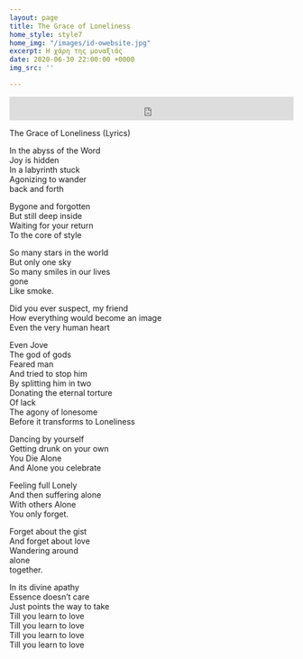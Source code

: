 ```yaml
---
layout: page
title: The Grace of Loneliness
home_style: style7
home_img: "/images/id-owebsite.jpg"
excerpt: Η χάρη της μοναξιάς
date: 2020-06-30 22:00:00 +0000
img_src: ''

---
```

<iframe style="border: 0; width: 100%; height: 42px;" src="https://bandcamp.com/EmbeddedPlayer/album=2634321029/size=small/bgcol=ffffff/linkcol=0687f5/track=3539281572/transparent=true/" seamless><a href="http://imperfectid.bandcamp.com/album/imperfect-id">Imperfect ID by Imperfect ID</a></iframe>

The Grace of Loneliness (Lyrics)

In the abyss of the Word  
 Joy is hidden  
 In a labyrinth stuck  
 Agonizing to wander  
 back and forth

Bygone and forgotten  
 But still deep inside  
 Waiting for your return  
 To the core of style

So many stars in the world  
 But only one sky  
 So many smiles in our lives  
 gone  
 Like smoke.

Did you ever suspect, my friend  
 How everything would become an image  
 Even the very human heart

Even Jove   
 The god of gods  
 Feared man  
 And tried to stop him  
 By splitting him in two  
 Donating the eternal torture  
 Of lack  
 The agony of lonesome  
 Before it transforms to Loneliness

Dancing by yourself  
 Getting drunk on your own  
 You Die Alone  
 And Alone you celebrate

Feeling full Lonely  
 And then suffering alone  
 With others Alone  
 You only forget.

Forget about the gist  
 And forget about love  
 Wandering around  
 alone  
 together.

In its divine apathy  
 Essence doesn’t care  
 Just points the way to take  
 Till you learn to love  
 Till you learn to love  
 Till you learn to love  
 Till you learn to love